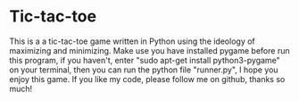 # Tic-tac-toe
This is a a tic-tac-toe game written in Python using the ideology of maximizing and minimizing. Make use you have installed pygame before run this program, if you haven't, enter "sudo apt-get install python3-pygame" on your terminal, then you can run the python file "runner.py", I hope you enjoy this game. If you like my code, please follow me on github, thanks so much!

